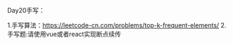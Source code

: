 Day20手写：

1.手写算法：https://leetcode-cn.com/problems/top-k-frequent-elements/
2.手写题:请使用vue或者react实现断点续传
